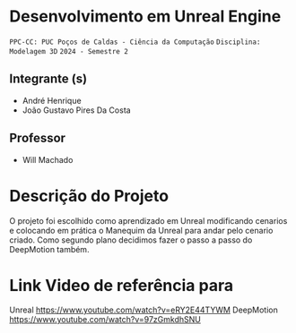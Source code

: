 # Desenvolvimento em Unreal Engine

`PPC-CC: PUC Poços de Caldas - Ciência da Computação`
`Disciplina: Modelagem 3D`
`2024 - Semestre 2`

## Integrante (s)

- André Henrique
- João Gustavo Pires Da Costa

## Professor

- Will Machado

# Descrição do Projeto

O projeto foi escolhido como aprendizado em Unreal modificando cenarios e colocando em prática o Manequim da Unreal para andar pelo cenario criado.
Como segundo plano decidimos fazer o passo a passo do DeepMotion também.

# Link Video de referência para
Unreal
https://www.youtube.com/watch?v=eRY2E44TYWM
DeepMotion
https://www.youtube.com/watch?v=97zGmkdhSNU
